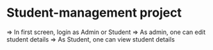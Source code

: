 # Student-management project
 => In first screen, login as Admin or Student
 => As admin, one can edit student details
 => As Student, one can view student details
